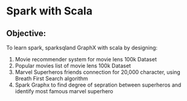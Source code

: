 Spark with Scala
=====================

Objective:
----------
To learn spark, sparksqland GraphX with scala by designing:
1. Movie recommender system for movie lens 100k Dataset
2. Popular movies list of movie lens 100k Dataset
3. Marvel Superheros friends connection for 20,000 character, using Breath First Search algorithm 
4. Spark Graphx to find degree of sepration between superheros and identify most famous marvel superhero
